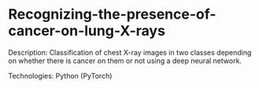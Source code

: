 # Recognizing-the-presence-of-cancer-on-lung-X-rays

Description: Classification of chest X-ray images in two classes depending on
whether there is cancer on them or not using a deep neural network.

Technologies: Python (PyTorch)
